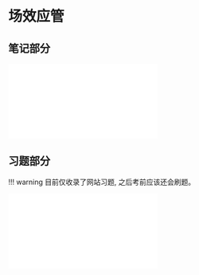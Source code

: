 # 场效应管
## 笔记部分

<object data="MosNote.pdf" type="application/pdf" width="100%" height="800">
    <embed src="MosNote.pdf" type="application/pdf" />
</object>

## 习题部分

!!! warning 
    目前仅收录了网站习题, 之后考前应该还会刷题。

<object data="MosExercise.pdf" type="application/pdf" width="100%" height="800">
    <embed src="MosExercise.pdf" type="application/pdf" />
</object>



